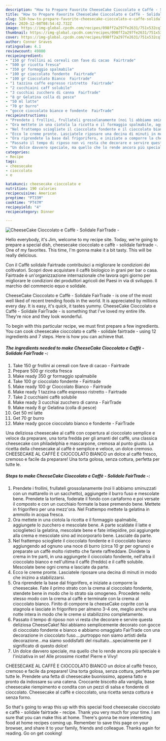 ```yaml
---
description: "How to Prepare Favorite CheeseCake Cioccolato e Caffè - Solidale FairTrade -"
title: "How to Prepare Favorite CheeseCake Cioccolato e Caffè - Solidale FairTrade -"
slug: 520-how-to-prepare-favorite-cheesecake-cioccolato-e-caffe-solidale-fairtrade
date: 2020-12-08T08:54:42.732Z
image: https://img-global.cpcdn.com/recipes/098ff2a297fe2631/751x532cq70/cheesecake-cioccolato-e-caffe-solidale-fairtrade-recipe-main-photo.jpg
thumbnail: https://img-global.cpcdn.com/recipes/098ff2a297fe2631/751x532cq70/cheesecake-cioccolato-e-caffe-solidale-fairtrade-recipe-main-photo.jpg
cover: https://img-global.cpcdn.com/recipes/098ff2a297fe2631/751x532cq70/cheesecake-cioccolato-e-caffe-solidale-fairtrade-recipe-main-photo.jpg
author: Connor Graves
ratingvalue: 4.1
reviewcount: 49800
recipeingredient:
- "150 gr frollini ai cereali con fave di cacao  Fairtrade"
- "500 gr ricotta fresca"
- "350 gr formaggio spalmabile"
- "100 gr cioccolato fondente  Fairtrade"
- "100 gr Cioccolato Bianco  Fairtrade"
- "1 tazzina caffe espresso ristretto  Fairtrade"
- "2 cucchiaini caff solubile"
- "3 cucchiai zucchero di canna  FairTrade"
- "8 gr Gelatina colla di pesce"
- "50 ml latte"
- "70 gr burro"
- "gocce cioccolato bianco e fondente  FairTrade"
recipeinstructions:
- "Prendete i frollini, frullateli grossolanamente (noi li abbiamo sminuzzati con un mattarello in un sacchetto), aggiungete il burro fuso e mescolate bene. Prendete la tortiera, foderate il fondo con cartaforno e poi versate il composto e con un cucchiaio formate la base premendo bene. Mettete in frigorifero per una mezz&#39;ora. Nel Frattempo mettete la gelatina in ammollo in acqua fresca."
- "Ora mettete in una ciotola la ricotta e il formaggio spalmabile, aggiungete lo zucchero e mescolate bene. A parte scaldate il latte e scioglieteci la gelatina, mescolate bene e fate intiepidire, poi aggiungete alla crema e mescolate sino ad incorporarlo bene. Lasciate da parte."
- "Nel frattempo sciogliete il cioccolato fondente e il cioccolato bianco aggiungendo ad ognuno una noce di burro (circa 10 gr per ognuno) e preparate un caffè molto ristretto che farete raffreddare. Dividete la crema in tre parti, in una aggiungete il cioccolato fondente, nell&#39;altra il cioccolato bianco e nell&#39;ultima il caffè (freddo) e il caffè solubile. Mescolate bene ogni crema e lasciate da parte."
- "Ecco le creme pronte. Lasciatele riposare una decina di minuti in modo che inizino a stabilizzarsi."
- "Ora riprendete la base dal frigorifero, e iniziate a comporre la cheesecake. Fate il primo strato con la crema al cioccolato fondente, stendete bene in modo che lo strato sia omogeneo. Procedete nello stesso modo con la crema al caffè e terminate con la crema al cioccolato bianco. Finito di comporre la cheeseCake coprite con la stagnola e lasciate in frigorifero per almeno 3-4 ore, meglio anche una notte intera in modo che le creme si stabilizzino completamente."
- "Passato il tempo di riposo non vi resta che decorare e servire questa deliziosa CheeseCake! Noi abbiamo semplicemente decorato con gocce di cioccolato fondente e bianco e abbiamo omaggiato FairTrade con una decorazione in cioccolato fuso....purtroppo non siamo artisti della decorazione...ma siamo soddisfatti del risultato...specialmente per il significato di questo dolce!"
- "Un dolce davvero speciale, ma quello che lo rende ancora più speciale è l&#39;iniziativa in se! Alle prossime ricette! Pierre e Vivy!"
categories:
- Recipe
tags:
- cheesecake
- cioccolato
- e

katakunci: cheesecake cioccolato e 
nutrition: 190 calories
recipecuisine: American
preptime: "PT33M"
cooktime: "PT47M"
recipeyield: "4"
recipecategory: Dinner

---
```



![CheeseCake Cioccolato e Caffè - Solidale FairTrade -](https://img-global.cpcdn.com/recipes/098ff2a297fe2631/751x532cq70/cheesecake-cioccolato-e-caffe-solidale-fairtrade-recipe-main-photo.jpg)

Hello everybody, it's Jim, welcome to my recipe site. Today, we're going to prepare a special dish, cheesecake cioccolato e caffè - solidale fairtrade -. One of my favorites. This time, I'm gonna make it a bit tasty. This will be really delicious.

Con il Caffè solidale Fairtrade contribuisci a migliorare le condizioni dei coltivatori. Scopri dove acquistare il caffè biologico in grani per bar o casa. Fairtrade è un&#39;organizzazione internazionale che lavora ogni giorno per migliorare le condizioni dei produttori agricoli dei Paesi in via di sviluppo. Il marchio del commercio equo e solidale.

CheeseCake Cioccolato e Caffè - Solidale FairTrade - is one of the most well liked of recent trending foods in the world. It is appreciated by millions every day. It is easy, it's quick, it tastes yummy. CheeseCake Cioccolato e Caffè - Solidale FairTrade - is something that I've loved my entire life. They're nice and they look wonderful.


To begin with this particular recipe, we must first prepare a few ingredients. You can cook cheesecake cioccolato e caffè - solidale fairtrade - using 12 ingredients and 7 steps. Here is how you can achieve that.

<!--inarticleads1-->

##### The ingredients needed to make CheeseCake Cioccolato e Caffè - Solidale FairTrade -:

1. Take 150 gr frollini ai cereali con fave di cacao - Fairtrade
1. Prepare 500 gr ricotta fresca
1. Make ready 350 gr formaggio spalmabile
1. Take 100 gr cioccolato fondente - Fairtrade
1. Make ready 100 gr Cioccolato Bianco - Fairtrade
1. Make ready 1 tazzina caffe espresso ristretto - Fairtrade
1. Take 2 cucchiaini caffè solubile
1. Make ready 3 cucchiai zucchero di canna - FairTrade
1. Make ready 8 gr Gelatina (colla di pesce)
1. Get 50 ml latte
1. Get 70 gr burro
1. Make ready gocce cioccolato bianco e fondente - FairTrade


Una deliziosa cheesecake al caffè con copertura al cioccolato semplice e veloce da preparare, una torta fredda per gli amanti del caffè, una classica cheesecake con philadelphia e mascarpone, cremosa al punto giusto. La ricetta della cheesecake al caffè è semplice e veloce, un dolce cremoso. CHEESECAKE AL CAFFÈ E CIOCCOLATO BIANCO un dolce al caffè fresco, cremoso e facile da preparare! Una torta golosa, senza cottura, perfetta per tutte le. 

<!--inarticleads2-->

##### Steps to make CheeseCake Cioccolato e Caffè - Solidale FairTrade -:

1. Prendete i frollini, frullateli grossolanamente (noi li abbiamo sminuzzati con un mattarello in un sacchetto), aggiungete il burro fuso e mescolate bene. Prendete la tortiera, foderate il fondo con cartaforno e poi versate il composto e con un cucchiaio formate la base premendo bene. Mettete in frigorifero per una mezz&#39;ora. Nel Frattempo mettete la gelatina in ammollo in acqua fresca.
1. Ora mettete in una ciotola la ricotta e il formaggio spalmabile, aggiungete lo zucchero e mescolate bene. A parte scaldate il latte e scioglieteci la gelatina, mescolate bene e fate intiepidire, poi aggiungete alla crema e mescolate sino ad incorporarlo bene. Lasciate da parte.
1. Nel frattempo sciogliete il cioccolato fondente e il cioccolato bianco aggiungendo ad ognuno una noce di burro (circa 10 gr per ognuno) e preparate un caffè molto ristretto che farete raffreddare. Dividete la crema in tre parti, in una aggiungete il cioccolato fondente, nell&#39;altra il cioccolato bianco e nell&#39;ultima il caffè (freddo) e il caffè solubile. Mescolate bene ogni crema e lasciate da parte.
1. Ecco le creme pronte. Lasciatele riposare una decina di minuti in modo che inizino a stabilizzarsi.
1. Ora riprendete la base dal frigorifero, e iniziate a comporre la cheesecake. Fate il primo strato con la crema al cioccolato fondente, stendete bene in modo che lo strato sia omogeneo. Procedete nello stesso modo con la crema al caffè e terminate con la crema al cioccolato bianco. Finito di comporre la cheeseCake coprite con la stagnola e lasciate in frigorifero per almeno 3-4 ore, meglio anche una notte intera in modo che le creme si stabilizzino completamente.
1. Passato il tempo di riposo non vi resta che decorare e servire questa deliziosa CheeseCake! Noi abbiamo semplicemente decorato con gocce di cioccolato fondente e bianco e abbiamo omaggiato FairTrade con una decorazione in cioccolato fuso....purtroppo non siamo artisti della decorazione...ma siamo soddisfatti del risultato...specialmente per il significato di questo dolce!
1. Un dolce davvero speciale, ma quello che lo rende ancora più speciale è l&#39;iniziativa in se! Alle prossime ricette! Pierre e Vivy!


CHEESECAKE AL CAFFÈ E CIOCCOLATO BIANCO un dolce al caffè fresco, cremoso e facile da preparare! Una torta golosa, senza cottura, perfetta per tutte le. Prendete una fetta di cheesecake buonissimo, appena fatto e pronto da indossare su una catena. Croccante biscotto alla vaniglia, base cheesecake riempimento e condita con un pezzi di salsa e fondente di cioccolato. Cheesecake al caffè e cioccolato, una ricetta senza cottura e senza forno. 

So that's going to wrap this up with this special food cheesecake cioccolato e caffè - solidale fairtrade - recipe. Thank you very much for your time. I am sure that you can make this at home. There's gonna be more interesting food at home recipes coming up. Remember to save this page on your browser, and share it to your family, friends and colleague. Thanks again for reading. Go on get cooking!
